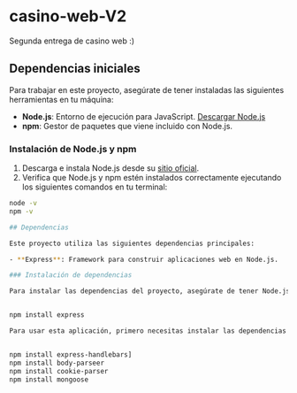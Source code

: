 # casino-web-V2
Segunda entrega de casino web :)

## Dependencias iniciales

Para trabajar en este proyecto, asegúrate de tener instaladas las siguientes herramientas en tu máquina:

- **Node.js**: Entorno de ejecución para JavaScript. [Descargar Node.js](https://nodejs.org/)
- **npm**: Gestor de paquetes que viene incluido con Node.js.

### Instalación de Node.js y npm

1. Descarga e instala Node.js desde su [sitio oficial](https://nodejs.org/).
2. Verifica que Node.js y npm estén instalados correctamente ejecutando los siguientes comandos en tu terminal:

```bash
node -v
npm -v

## Dependencias

Este proyecto utiliza las siguientes dependencias principales:

- **Express**: Framework para construir aplicaciones web en Node.js.

### Instalación de dependencias

Para instalar las dependencias del proyecto, asegúrate de tener Node.js y npm configurados. Luego, ejecuta el siguiente comando en la raíz del proyecto:


npm install express

Para usar esta aplicación, primero necesitas instalar las dependencias necesarias. Asegúrate de estar en el directorio raíz del proyecto y ejecuta el siguiente comando:


npm install express-handlebars]
npm install body-parseer
npm install cookie-parser
npm install mongoose
